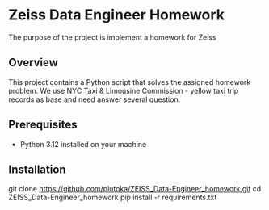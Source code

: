 # Zeiss Data Engineer Homework
The purpose of the project is implement a homework for Zeiss

## Overview
This project contains a Python script that solves the assigned homework problem. We use NYC Taxi & Limousine Commission - yellow taxi trip records as base and need answer several question. 

## Prerequisites
- Python 3.12 installed on your machine

## Installation
git clone https://github.com/plutoka/ZEISS_Data-Engineer_homework.git
cd ZEISS_Data-Engineer_homework
pip install -r requirements.txt
